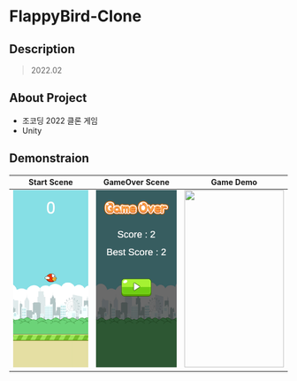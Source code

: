 # FlappyBird-Clone

## Description

> 2022.02

## About Project

* 조코딩 2022 클론 게임
* Unity

## Demonstraion

| Start Scene | GameOver Scene | Game Demo |
| ---------- | ---------- | ---------- |
| <a href="#"><img src='./img/Start.jpg' width="180" height="320"> | <a href="#"><img src='./img/GameOver.jpg' width="180" height="320"> | <a href="#"><img src='./img/Scenes.gif' width="180" height="320">


  
    
  
